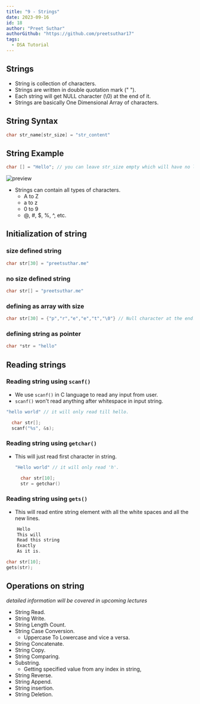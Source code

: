 ```yaml
---
title: "9 - Strings"
date: 2023-09-16
id: 18
author: "Preet Suthar"
authorGithub: "https://github.com/preetsuthar17"
tags:
  - DSA Tutorial
---
```


## Strings

- String is collection of characters.
- Strings are written in double quotation mark (" ").
- Each string will get NULL character (\0) at the end of it.
- Strings are basically One Dimensional Array of characters.

## String Syntax

```c
char str_name[str_size] = "str_content"
```

## String Example

```c
char [] = "Hello"; // you can leave str_size empty which will have no limit in str_content.
```

![preview](https://i.imgur.com/LPuCOjC.png)

- Strings can contain all types of characters.
  - A to Z
  - a to z
  - 0 to 9
  - @, #, $, %, ^, etc.

## Initialization of string

### size defined string

```c
char str[30] = "preetsuthar.me"
```

### no size defined string

```c
char str[] = "preetsuthar.me"
```

### defining as array with size

```c
char str[30] = {"p","r","e","e","t","\0"} // Null character at the end.
```

### defining string as pointer

```c
char *str = "hello"
```

## Reading strings

### Reading string using `scanf()`

- We use `scanf()` in C language to read any input from user.
- `scanf()` won't read anything after whitespace in input string.

```c
"hello world" // it will only read till hello.
```

```c
  char str[];
  scanf("%s", &s);
```

### Reading string using `getchar()`

- This will just read first character in string.

  ```c
  "Hello world" // it will only read 'h'.
  ```

  ```c
    char str[10];
    str = getchar()
  ```

### Reading string using `gets()`

- This will read entire string element with all the white spaces and all the new lines.

```c
    Hello
    This will
    Read this string
    Exactly
    As it is.
```

```c
char str[10];
gets(str);
```

## Operations on string

_detailed information will be covered in upcoming lectures_

- String Read.
- String Write.
- String Length Count.
- String Case Conversion.
  - Uppercase To Lowercase and vice a versa.
- String Concatenate.
- String Copy.
- String Comparing.
- Substring.
  - Getting specified value from any index in string,
- String Reverse.
- String Append.
- String insertion.
- String Deletion.
